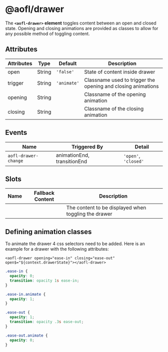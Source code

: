 # @aofl/drawer

The **`<aofl-drawer>` element** toggles content between an open and closed state. Opening and closing animations are provided as classes to allow for any possible method of toggling content.

## Attributes

| Attributes | Type    | Default     | Description                                                  |
|------------|---------|-------------|--------------------------------------------------------------|
| open       | String  | `'false'`     | State of content inside drawer                               |
| trigger    | String  | `'animate'` | Classname used to trigger the opening and closing animations |
| opening    | String  |             | Classname of the opening animation                           |
| closing    | String  |             | Classname of the closing animation                           |

## Events

| Name                 | Triggered By                | Detail               |
|----------------------|-----------------------------|----------------------|
| `aofl-drawer-change` | animationEnd, transitionEnd | `'open'`, `'closed'` |

## Slots

| Name       | Fallback Content | Description                                          |
| ---------- | ---------------- | ---------------------------------------------------- |
|            |                  | The content to be displayed when toggling the drawer |


## Defining animation classes

To animate the drawer 4 css selectors need to be added. Here is an example for a drawer with the following attributes:

`<aofl-drawer opening="ease-in" closing="ease-out" open$="${context.drawerState}"></aofl-drawer>`
```css
.ease-in {
  opacity: 0;
  transition: opacity 1s ease-in;
}

.ease-in.animate {
  opacity: 1;
}

.ease-out {
  opacity: 1;
  transition: opacity .3s ease-out;
}

.ease-out.animate {
  opacity: 0;
}
```


